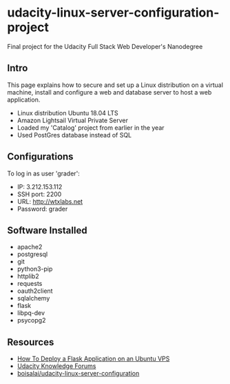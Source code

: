 # udacity-linux-server-configuration-project
Final project for the Udacity Full Stack Web Developer's Nanodegree 


## Intro

This page explains how to secure and set up a Linux distribution on a virtual machine, install and configure a web and database server to host a web application. 
- Linux distribution Ubuntu 18.04 LTS
- Amazon Lightsail Virtual Private Server
- Loaded my 'Catalog' project from earlier in the year
- Used PostGres database instead of SQL
  

## Configurations

To log in as user 'grader':

- IP: 3.212.153.112 
- SSH port: 2200  
- URL: http://wtxlabs.net  
- Password: grader

## Software Installed

- apache2
- postgresql
- git
- python3-pip
- httplib2
- requests
- oauth2client
- sqlalchemy
- flask
- libpq-dev
- psycopg2

## Resources

- [How To Deploy a Flask Application on an Ubuntu VPS](https://www.digitalocean.com/community/tutorials/how-to-deploy-a-flask-application-on-an-ubuntu-vps)  
- [Udacity Knowledge Forums](https://knowledge.udacity.com/)
- [boisalai/udacity-linux-server-configuration](https://github.com/boisalai/udacity-linux-server-configuration)
